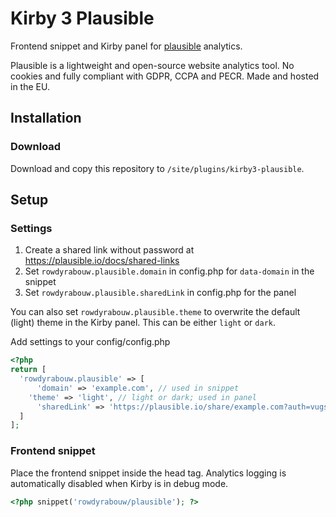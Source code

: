 # Kirby 3 Plausible
Frontend snippet and Kirby panel for [plausible](https://plausible.io) analytics.

Plausible is a lightweight and open-source website analytics tool. No cookies and fully compliant with GDPR, CCPA and PECR. Made and hosted in the EU.

## Installation

### Download

Download and copy this repository to `/site/plugins/kirby3-plausible`.

## Setup

### Settings

1. Create a shared link without password at https://plausible.io/docs/shared-links
2. Set `rowdyrabouw.plausible.domain` in config.php for `data-domain` in the snippet
3. Set `rowdyrabouw.plausible.sharedLink` in config.php for the panel

You can also set `rowdyrabouw.plausible.theme` to overwrite the default (light) theme in the Kirby panel. This can be either `light` or `dark`.

Add settings to your config/config.php
```php
<?php
return [
  'rowdyrabouw.plausible' => [
	  'domain' => 'example.com', // used in snippet
    'theme' => 'light', // light or dark; used in panel
	  'sharedLink' => 'https://plausible.io/share/example.com?auth=vugsdGWpgFRI4S9nCWmRY' // used in panel
  ]
];
```

### Frontend snippet
Place the frontend snippet inside the head tag.
Analytics logging is automatically disabled when Kirby is in debug mode.
```php
<?php snippet('rowdyrabouw/plausible'); ?>
```